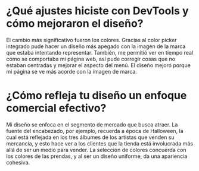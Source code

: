 # ¿Qué ajustes hiciste con DevTools y cómo mejoraron el diseño? 
El cambio más significativo fueron los colores. Gracias al color picker integrado pude hacer un diseño más apegado con la imagen de la marca que estaba intentando representar. También, me permitió ver en tiempo real cómo se comportaba mi página web, así pude corregir cosas que no estaban centradas y mejorar el aspecto del menú. El diseño mejoró porque mi página se ve más acorde con la imagen de marca.

# ¿Cómo refleja tu diseño un enfoque comercial efectivo?
Mi diseño se enfoca en el segmento de mercado que busca atraer. La fuente del encabezado, por ejemplo, recuerda a época de Halloween, la cual está reflejada en los tres álbumes de los artistas que venden su mercancía, y esto hace ver a los clientes que la tienda está involucrada más allá de ser un medio para vender. La selección de colores concuerda con los colores de las prendas, y al ser un diseño uniforme, da una apariencia cohesiva.